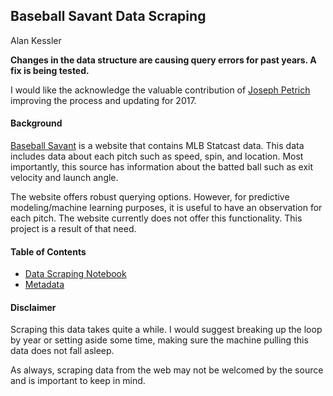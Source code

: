 ## Baseball Savant Data Scraping
Alan Kessler

**Changes in the data structure are causing query errors for past years. A fix is being tested.**

I would like the acknowledge the valuable contribution of [Joseph Petrich](https://github.com/jpetrich) improving the process and updating for 2017. 

#### Background

[Baseball Savant](https://baseballsavant.mlb.com) is a website that contains MLB Statcast data. This data includes data about each pitch such as speed, spin, and location. Most importantly, this source has information about the batted ball such as exit velocity and launch angle. 

The website offers robust querying options. However, for predictive modeling/machine learning purposes, it is useful to have an observation for each pitch. The website currently does not offer this functionality. This project is a result of that need. 

#### Table of Contents

- [Data Scraping Notebook](scraper.ipynb)
- [Metadata](metadata.md)

#### Disclaimer

Scraping this data takes quite a while. I would suggest breaking up the loop by year or setting aside some time, making sure the machine pulling this data does not fall asleep. 

As always, scraping data from the web may not be welcomed by the source and is important to keep in mind. 
